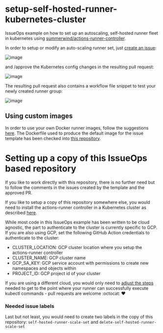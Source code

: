 # setup-self-hosted-runner-kubernetes-cluster

IssueOps example on how to set up an autoscaling, self-hosted runner fleet in kubernetes using [summerwind/actions-runner-controller](https://github.com/summerwind/actions-runner-controller).

In order to setup or modify an auto-scaling runner set, just [create an issue](https://octodemo.com/baseline/setup-self-hosted-runner-kubernetes-cluster/issues/new/choose):

![image](https://user-images.githubusercontent.com/1872314/107054578-9d9b6f00-67d0-11eb-88ed-fe836c687b31.png)

and /approve the Kubernetes config changes in the resulting pull request:

![image](https://media.octodemo.com/user/306/files/3422ae80-60b4-11eb-8ffe-432a79f46f9c)

The resulting pull request also contains a workflow file snippet to test your newly created runner group:

![image](https://media.octodemo.com/user/306/files/f2e5cb00-60c2-11eb-8207-3c25ed268bfc)

## Using custom images

In order to use your own Docker runner images, follow the suggestions [here](https://github.com/summerwind/actions-runner-controller#software-installed-in-the-runner-image).
The Dockerfile used to produce the default image for the issue template has been checked into [this repository](runner/Dockerfile).

# Setting up a copy of this IssueOps based repository

If you like to work directly with this repository, there is no further need but to follow the comments in the issues created by the template and the approved PR.

If you like to setup a copy of this repository somewhere else, you would need to install the actions-runner controller in a Kubernetes cluster as described [here](https://github.com/summerwind/actions-runner-controller#installation).

While most code in this IssueOps example has been written to be cloud agnostic, the part to authenticate to the cluster is currently specific to GCP. If you are also using GCP, set the following GitHub Action credentials to authenticate to the cluster:

* CLUSTER_LOCATION: GCP cluster location where you setup the actions-runner controller
* CLUSTER_NAME: GCP cluster name
* GCP_SA_KEY: GCP service account with permissions to create new namespaces and objects within
* PROJECT_ID: GCP project id of your cluster

If you are using a different cloud, you would only need to [adjust the steps](.github/workflows/approve-self-hosted-runner-create-edit.yaml) needed to get to the point where your runner can successfully execute kubectl commands - pull requests are welcome :octocat: :heart:

### Needed issue labels

Last but not least, you would need to create two labels in the copy of this repository: `self-hosted-runner-scale-set` and `delete-self-hosted-runner-scale-set`
